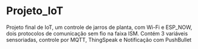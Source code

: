 # Projeto_IoT
Projeto final de IoT, um controle de jarros de planta, com Wi-Fi e ESP_NOW, dois protocolos de comunicação sem fio na faixa ISM. Contém 3 variáveis sensoriadas, controle por MQTT, ThingSpeak e Notificação com PushBullet
